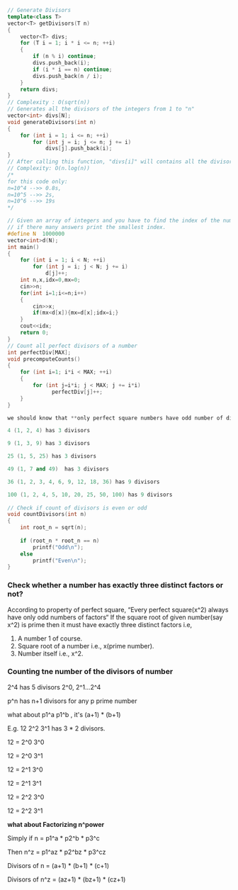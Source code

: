
```cpp
// Generate Divisors
template<class T>
vector<T> getDivisors(T n) 
{
    vector<T> divs;
    for (T i = 1; i * i <= n; ++i) 
    {
        if (n % i) continue;
        divs.push_back(i);
        if (i * i == n) continue;
        divs.push_back(n / i);
    }
    return divs;
}
// Complexity : O(sqrt(n))
// Generates all the divisors of the integers from 1 to "n"
vector<int> divs[N];
void generateDivisors(int n) 
{
    for (int i = 1; i <= n; ++i)
        for (int j = i; j <= n; j += i)
            divs[j].push_back(i);
}
// After calling this function, "divs[i]" will contains all the divisors of integer "i".
// Complexity: O(n.log(n))   
/*
for this code only: 
n=10^4 -->> 0.8s,
n=10^5 -->> 2s,
n=10^6 -->> 19s    
*/

// Given an array of integers and you have to find the index of the number which has the maximum number of divisors, 
// if there many answers print the smallest index.
#define N  1000000
vector<int>d(N);
int main()
{
    for (int i = 1; i < N; ++i)
        for (int j = i; j < N; j += i)
            d[j]++;
    int n,x,idx=0,mx=0;
    cin>>n;
    for(int i=1;i<=n;i++)
    {
        cin>>x;
        if(mx<d[x]){mx=d[x];idx=i;}
    }
    cout<<idx;
    return 0;
}
// Count all perfect divisors of a number
int perfectDiv[MAX]; 
void precomputeCounts() 
{ 
    for (int i=1; i*i < MAX; ++i) 
    { 
        for (int j=i*i; j < MAX; j += i*i) 
              perfectDiv[j]++; 
    } 
} 

we should know that **only perfect square numbers have odd number of divisors** 

4 (1, 2, 4) has 3 divisors

9 (1, 3, 9) has 3 divisors

25 (1, 5, 25) has 3 divisors

49 (1, 7 and 49)  has 3 divisors

36 (1, 2, 3, 4, 6, 9, 12, 18, 36) has 9 divisors

100 (1, 2, 4, 5, 10, 20, 25, 50, 100) has 9 divisors
 
// Check if count of divisors is even or odd
void countDivisors(int n) 
{ 
    int root_n = sqrt(n); 
    
    if (root_n * root_n == n) 
        printf("Odd\n"); 
    else
        printf("Even\n"); 
} 
```
 
### Check whether a number has exactly three distinct factors or not?
    
According to property of perfect square, “Every perfect square(x^2) always have only odd numbers of factors“
If the square root of given number(say x^2) is prime then it must have exactly three distinct factors i.e,

1) A number 1 of course.
2) Square root of a number i.e., x(prime number).
3) Number itself i.e., x^2.

 ### Counting tne number of the divisors of number
 
 2^4 has 5 divisors 2^0, 2^1...2^4
 
 p^n has n+1 divisors for any p prime number
 
 what about p1^a  p1^b  , it's (a+1) * (b+1)
 
 E.g. 12 2^2  3^1	has 3 * 2 divisors.
 
 12 = 2^0  3^0
 
 12 = 2^0  3^1
 
 12 = 2^1  3^0
 
 12 = 2^1  3^1
 
 12 = 2^2  3^0
 
 12 = 2^2  3^1
 
 
 **what about Factorizing n^power**
 
 Simply if 	n   =  p1^a 	*	 p2^b 	*	 p3^c
 
 Then      	n^z = p1^az *	 p2^bz  *	 p3^cz

 Divisors of 	n   = (a+1) 	* (b+1) 	* (c+1)
 
 Divisors of 	n^z = (az+1) 	* (bz+1) 	* (cz+1)
 
 
